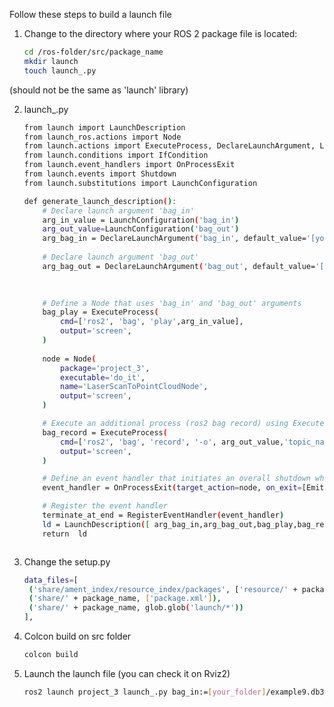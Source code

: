 Follow these steps to build a launch file

1. Change to the directory where your ROS 2 package file is located:

   ```bash
   cd /ros-folder/src/package_name
   mkdir launch
   touch launch_.py
  (should not be the same as 'launch' library)

2. launch_.py
   ```bash
   from launch import LaunchDescription
   from launch_ros.actions import Node
   from launch.actions import ExecuteProcess, DeclareLaunchArgument, LogInfo, RegisterEventHandler, EmitEvent
   from launch.conditions import IfCondition
   from launch.event_handlers import OnProcessExit
   from launch.events import Shutdown
   from launch.substitutions import LaunchConfiguration
   
   def generate_launch_description():
       # Declare launch argument 'bag_in'
       arg_in_value = LaunchConfiguration('bag_in')
       arg_out_value=LaunchConfiguration('bag_out')
       arg_bag_in = DeclareLaunchArgument('bag_in', default_value='[your_folder]/example9.db3', description='Input bag file path')
       
       # Declare launch argument 'bag_out'
       arg_bag_out = DeclareLaunchArgument('bag_out', default_value='[change_it_to_your_folder]', description='Output bag file path')
       
   
       
       # Define a Node that uses 'bag_in' and 'bag_out' arguments
       bag_play = ExecuteProcess(
           cmd=['ros2', 'bag', 'play',arg_in_value],
           output='screen',
       )
       
       node = Node(
           package='project_3',
           executable='do_it',
           name='LaserScanToPointCloudNode',
           output='screen',
       )
   
       # Execute an additional process (ros2 bag record) using ExecuteProcess
       bag_record = ExecuteProcess(
           cmd=['ros2', 'bag', 'record', '-o', arg_out_value,'topic_name', '/point_cloud'],
           output='screen',
       )
   
       # Define an event handler that initiates an overall shutdown when 'node' exits
       event_handler = OnProcessExit(target_action=node, on_exit=[EmitEvent(event=Shutdown())])
   
       # Register the event handler
       terminate_at_end = RegisterEventHandler(event_handler)
       ld = LaunchDescription([ arg_bag_in,arg_bag_out,bag_play,bag_record,node,terminate_at_end])
       return  ld
   


2. Change the setup.py

   ```bash
   data_files=[
    ('share/ament_index/resource_index/packages', ['resource/' + package_name]),
    ('share/' + package_name, ['package.xml']),
    ('share/' + package_name, glob.glob('launch/*'))
   ],

3. Colcon build on src folder

   ```bash
   colcon build

4. Launch the launch file (you can check it on Rviz2)

   ```bash
   ros2 launch project_3 launch_.py bag_in:=[your_folder]/example9.db3
